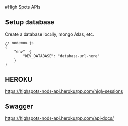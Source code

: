 #High Spots APIs

## Setup database

Create a database locally, mongo Atlas, etc.

```
// nodemon.js
{
    "env": {
        "DEV_DATABASE": "database-url-here"
    }
}
```

## HEROKU

https://highspots-node-api.herokuapp.com/high-sessions


## Swagger

https://highspots-node-api.herokuapp.com/api-docs/